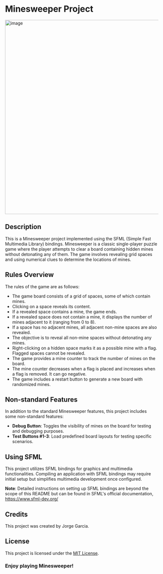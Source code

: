 # Minesweeper Project

<img width="636" alt="image" src="https://github.com/Poiixen/Minesweeper/assets/120151400/1aabc65e-5ff2-4be3-bfe2-d48ef4005063">


## Description

This is a Minesweeper project implemented using the SFML (Simple Fast Multimedia Library) bindings. Minesweeper is a classic single-player puzzle game where the player attempts to clear a board containing hidden mines without detonating any of them. The game involves revealing grid spaces and using numerical clues to determine the locations of mines.

## Rules Overview

The rules of the game are as follows:

- The game board consists of a grid of spaces, some of which contain mines.
- Clicking on a space reveals its content.
- If a revealed space contains a mine, the game ends.
- If a revealed space does not contain a mine, it displays the number of mines adjacent to it (ranging from 0 to 8).
- If a space has no adjacent mines, all adjacent non-mine spaces are also revealed.
- The objective is to reveal all non-mine spaces without detonating any mines.
- Right-clicking on a hidden space marks it as a possible mine with a flag. Flagged spaces cannot be revealed.
- The game provides a mine counter to track the number of mines on the board.
- The mine counter decreases when a flag is placed and increases when a flag is removed. It can go negative.
- The game includes a restart button to generate a new board with randomized mines.

## Non-standard Features

In addition to the standard Minesweeper features, this project includes some non-standard features:

- **Debug Button**: Toggles the visibility of mines on the board for testing and debugging purposes.
- **Test Buttons #1-3**: Load predefined board layouts for testing specific scenarios.

## Using SFML 

This project utilizes SFML bindings for graphics and multimedia functionalities. Compiling an application with SFML bindings may require initial setup but simplifies multimedia development once configured.

**Note**: Detailed instructions on setting up SFML bindings are beyond the scope of this README but can be found in SFML's official documentation, https://www.sfml-dev.org/ 

## Credits

This project was created by Jorge Garcia.

## License

This project is licensed under the [MIT License](LICENSE).


### Enjoy playing Minesweeper!
